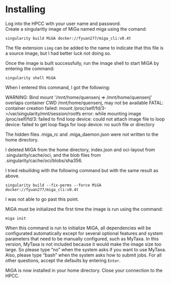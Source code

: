 # Installing

Log into the HPCC with your user name and password.  
Create a singularitiy image of MiGa named miga using the comand:

```
singularity build MiGA docker://fyuan277/miga_cli:v0.4t
```
The file extension `simg` can be added to the name to indicate that this file is a  source image, but I had better luck not doing so.  

Once the image is built successfully, run the image shell to start MiGA by entering the command: 

```
singularity shell MiGA
```
When I entered this command, I got the following:

WARNING: Bind mount '/mnt/home/quensenj => /mnt/home/quensenj' overlaps container CWD /mnt/home/quensenj, may not be available
FATAL:   container creation failed: mount /proc/self/fd/3->/var/singularity/mnt/session/rootfs error: while mounting image /proc/self/fd/3: failed to find loop device: could not attach image file to loop device: failed to get loop flags for loop device: no such file or directory

The hidden files .miga_rc and .miga_daemon.json were not written to the home directory.

I deleted MiGA from the home directory, index.json and oci-layout from .singularity/cache/oci, and the blob files from .singularity/cache/oci/blobs/sha356. 

I tried rebuilidng with the following command but with the same result as above.  

```
singularity build --fix-perms --force MiGA docker://fyuan277/miga_cli:v0.4t
```
I was not able to go past this point.

MiGA must be initialized the first time the image is run using the command:  

```
miga init
```
When this command is run to initialize MiGA, all dependencies will be configurated automatically except for several optional features and system parameters that need to be manually configured, such as MyTaxa. In this version, MyTaxa is not included because it would make the image size too large. So please type “no” when the system asks if you want to use MyTaxa. Also, please type “bash” when the system asks how to submit jobs. For all other questions, accept the defaults by entering `Enter`.

MiGA is now installed in your home directory. Close your connection to the HPCC.